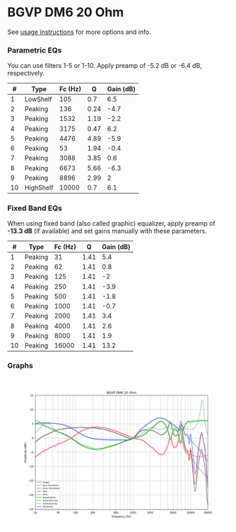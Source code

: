 # BGVP DM6 20 Ohm
See [usage instructions](https://github.com/jaakkopasanen/AutoEq#usage) for more options and info.

### Parametric EQs
You can use filters 1-5 or 1-10. Apply preamp of -5.2 dB or -6.4 dB, respectively.

|   # | Type      |   Fc (Hz) |    Q |   Gain (dB) |
|-----|-----------|-----------|------|-------------|
|   1 | LowShelf  |       105 | 0.7  |         6.5 |
|   2 | Peaking   |       136 | 0.24 |        -4.7 |
|   3 | Peaking   |      1532 | 1.19 |        -2.2 |
|   4 | Peaking   |      3175 | 0.47 |         6.2 |
|   5 | Peaking   |      4476 | 4.89 |        -5.9 |
|   6 | Peaking   |        53 | 1.94 |        -0.4 |
|   7 | Peaking   |      3088 | 3.85 |         0.6 |
|   8 | Peaking   |      6673 | 5.66 |        -6.3 |
|   9 | Peaking   |      8896 | 2.99 |         2   |
|  10 | HighShelf |     10000 | 0.7  |         6.1 |

### Fixed Band EQs
When using fixed band (also called graphic) equalizer, apply preamp of **-13.3 dB** (if available) and set gains manually with these parameters.

|   # | Type    |   Fc (Hz) |    Q |   Gain (dB) |
|-----|---------|-----------|------|-------------|
|   1 | Peaking |        31 | 1.41 |         5.4 |
|   2 | Peaking |        62 | 1.41 |         0.8 |
|   3 | Peaking |       125 | 1.41 |        -2   |
|   4 | Peaking |       250 | 1.41 |        -3.9 |
|   5 | Peaking |       500 | 1.41 |        -1.8 |
|   6 | Peaking |      1000 | 1.41 |        -0.7 |
|   7 | Peaking |      2000 | 1.41 |         3.4 |
|   8 | Peaking |      4000 | 1.41 |         2.6 |
|   9 | Peaking |      8000 | 1.41 |         1.9 |
|  10 | Peaking |     16000 | 1.41 |        13.2 |

### Graphs
![](./BGVP%20DM6%2020%20Ohm.png)
